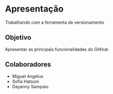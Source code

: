 # Apresentação
Trabalhando com a ferramenta de versionamento

## Objetivo

 Apresentar as principais funcionalidades do GitHub

 ## Colaboradores
* Miguel Angelus
* Sofia Hatsuni
* Dayanny Sampaio
 
